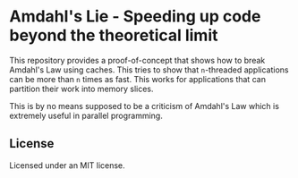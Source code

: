 # Amdahl's Lie - Speeding up code beyond the theoretical limit

This repository provides a proof-of-concept that shows how to break Amdahl's Law using caches. This tries to show that `n`-threaded applications can be more than `n` times as fast. This works for applications that can partition their work into memory slices.

This is by no means supposed to be a criticism of Amdahl's Law which is extremely useful in parallel programming.

## License

Licensed under an MIT license.